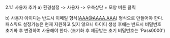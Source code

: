 2.1.1 사용자 추가
a) 환경설정 -> 사용자 -> 우측상단 + 모양 버튼 클릭

b) 사용자 아이디는 반드시 이메일 형식(AAA@AAAA.AAA) 형식으로 만들어야 한다. 패스워드 설정기능은 현재 지원하고 있지 않으니 아이디 생성 후에는 반드시 비밀번호 초기화 후 변경하여 사용해야 한다.
(초기화 후 제공받는 초기 비밀번호는 'Pass0000')


